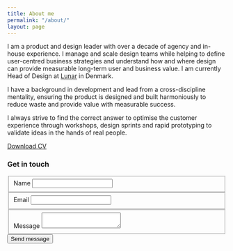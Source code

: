 ```yaml
---
title: About me
permalink: "/about/"
layout: page
---
```


I am a product and design leader with over a decade of agency and in-house experience. I manage and scale design teams while helping to define user-centred business strategies and understand how and where design can provide measurable long-term user and business value. I am currently Head of Design at [Lunar](https://www.lunar.app/en/personal) in Denmark.

I have a background in development and lead from a cross-discipline mentality, ensuring the product is designed and built harmoniously to reduce waste and provide value with measurable success.

I always strive to find the correct answer to optimise the customer experience through workshops, design sprints and rapid prototyping to validate ideas in the hands of real people. 

<a href="https://drive.google.com/file/d/11GpMnisbihuzbBZ6io1BXjP3ZOqX-sOb/view?usp=sharing" class="btn" target="_blank">Download CV</a>

### Get in touch

<div class="contact">
  <form method="post" class="form" id="contactForm" action="https://formspree.io/hello@iamtomnewton.com">
  <div class="status"></div>

  <fieldset class="form-half">    
    <label for="name">Name</label>
    <input type="text" name="name" id="name" />
  </fieldset>

  <fieldset class="form-half">  
    <label for="email">Email</label>
    <input type="email" name="_replyto" id="email" required />
  </fieldset>

  <fieldset>  
    <label for="message" id="message-label">Message</label>
    <textarea name="message" id="message" required ></textarea>
  </fieldset>

  <input type="text" name="_gotcha" style="display:none" />

  <input type="submit" name="submit" value="Send message" class="submit-button" />
  </form>

</div> <!-- close contact -->
